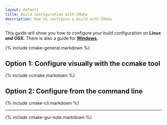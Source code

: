 ```yaml
---
layout: default
title: Build configuration with CMake
description: How to configure a build with CMake
---
```


<p class="intro">This guide will show you how to configure your build configuration on <strong>Linux and OSX</strong>. There is also a guide for <strong><a href="{{site.baseurl}}/win-configure-cmake">Windows</a></strong>.</p>

{% include cmake-general.markdown %}

## <span class="step">Option 1:</span> Configure visually with the ccmake tool ##

{% include ccmake.markdown %}

## <span class="step">Option 2:</span> Configure from the command line ##

{% include cmake-cli.markdown %}

----

{% include cmake-gui-note.markdown %}
